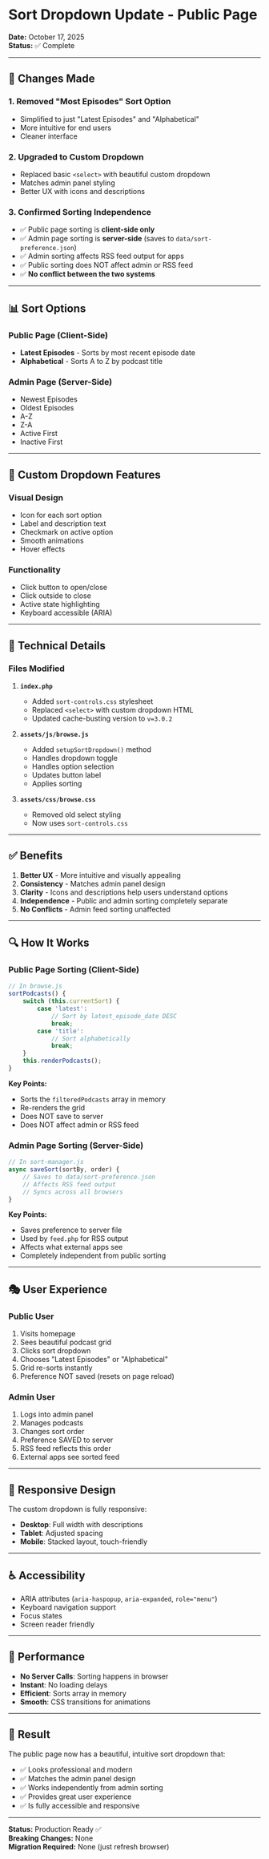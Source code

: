 # Sort Dropdown Update - Public Page

**Date:** October 17, 2025  
**Status:** ✅ Complete

---

## 🎯 Changes Made

### 1. **Removed "Most Episodes" Sort Option**
- Simplified to just "Latest Episodes" and "Alphabetical"
- More intuitive for end users
- Cleaner interface

### 2. **Upgraded to Custom Dropdown**
- Replaced basic `<select>` with beautiful custom dropdown
- Matches admin panel styling
- Better UX with icons and descriptions

### 3. **Confirmed Sorting Independence**
- ✅ Public page sorting is **client-side only**
- ✅ Admin page sorting is **server-side** (saves to `data/sort-preference.json`)
- ✅ Admin sorting affects RSS feed output for apps
- ✅ Public sorting does NOT affect admin or RSS feed
- ✅ **No conflict between the two systems**

---

## 📊 Sort Options

### **Public Page (Client-Side)**
- **Latest Episodes** - Sorts by most recent episode date
- **Alphabetical** - Sorts A to Z by podcast title

### **Admin Page (Server-Side)**
- Newest Episodes
- Oldest Episodes
- A-Z
- Z-A
- Active First
- Inactive First

---

## 🎨 Custom Dropdown Features

### **Visual Design**
- Icon for each sort option
- Label and description text
- Checkmark on active option
- Smooth animations
- Hover effects

### **Functionality**
- Click button to open/close
- Click outside to close
- Active state highlighting
- Keyboard accessible (ARIA)

---

## 🔧 Technical Details

### **Files Modified**

1. **`index.php`**
   - Added `sort-controls.css` stylesheet
   - Replaced `<select>` with custom dropdown HTML
   - Updated cache-busting version to `v=3.0.2`

2. **`assets/js/browse.js`**
   - Added `setupSortDropdown()` method
   - Handles dropdown toggle
   - Handles option selection
   - Updates button label
   - Applies sorting

3. **`assets/css/browse.css`**
   - Removed old select styling
   - Now uses `sort-controls.css`

---

## ✅ Benefits

1. **Better UX** - More intuitive and visually appealing
2. **Consistency** - Matches admin panel design
3. **Clarity** - Icons and descriptions help users understand options
4. **Independence** - Public and admin sorting completely separate
5. **No Conflicts** - Admin feed sorting unaffected

---

## 🔍 How It Works

### **Public Page Sorting (Client-Side)**
```javascript
// In browse.js
sortPodcasts() {
    switch (this.currentSort) {
        case 'latest':
            // Sort by latest_episode_date DESC
            break;
        case 'title':
            // Sort alphabetically
            break;
    }
    this.renderPodcasts();
}
```

**Key Points:**
- Sorts the `filteredPodcasts` array in memory
- Re-renders the grid
- Does NOT save to server
- Does NOT affect admin or RSS feed

### **Admin Page Sorting (Server-Side)**
```javascript
// In sort-manager.js
async saveSort(sortBy, order) {
    // Saves to data/sort-preference.json
    // Affects RSS feed output
    // Syncs across all browsers
}
```

**Key Points:**
- Saves preference to server file
- Used by `feed.php` for RSS output
- Affects what external apps see
- Completely independent from public sorting

---

## 🎭 User Experience

### **Public User**
1. Visits homepage
2. Sees beautiful podcast grid
3. Clicks sort dropdown
4. Chooses "Latest Episodes" or "Alphabetical"
5. Grid re-sorts instantly
6. Preference NOT saved (resets on page reload)

### **Admin User**
1. Logs into admin panel
2. Manages podcasts
3. Changes sort order
4. Preference SAVED to server
5. RSS feed reflects this order
6. External apps see sorted feed

---

## 📱 Responsive Design

The custom dropdown is fully responsive:
- **Desktop**: Full width with descriptions
- **Tablet**: Adjusted spacing
- **Mobile**: Stacked layout, touch-friendly

---

## ♿ Accessibility

- ARIA attributes (`aria-haspopup`, `aria-expanded`, `role="menu"`)
- Keyboard navigation support
- Focus states
- Screen reader friendly

---

## 🚀 Performance

- **No Server Calls**: Sorting happens in browser
- **Instant**: No loading delays
- **Efficient**: Sorts array in memory
- **Smooth**: CSS transitions for animations

---

## 🎉 Result

The public page now has a beautiful, intuitive sort dropdown that:
- ✅ Looks professional and modern
- ✅ Matches the admin panel design
- ✅ Works independently from admin sorting
- ✅ Provides great user experience
- ✅ Is fully accessible and responsive

---

**Status:** Production Ready ✅  
**Breaking Changes:** None  
**Migration Required:** None (just refresh browser)

